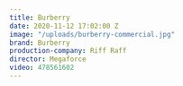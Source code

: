 ```yaml
---
title: Burberry
date: 2020-11-12 17:02:00 Z
image: "/uploads/burberry-commercial.jpg"
brand: Burberry
production-company: Riff Raff
director: Megaforce
video: 478561602
---
```



